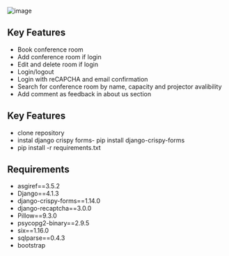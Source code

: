 
![image](https://user-images.githubusercontent.com/106817902/201361780-66468099-7400-497d-a2b1-fbedb92ff458.png)

## Key Features

* Book conference room
* Add conference room if login
* Edit and delete room if login
* Login/logout
* Login with reCAPCHA and email confirmation
* Search for conference room by name, capacity and projector avalibility
* Add comment as feedback in about us section


## Key Features
* clone repository
* instal django crispy forms- pip install django-crispy-forms
* pip install -r requirements.txt


## Requirements

* asgiref==3.5.2
* Django==4.1.3
* django-crispy-forms==1.14.0
* django-recaptcha==3.0.0
* Pillow==9.3.0
* psycopg2-binary==2.9.5
* six==1.16.0
* sqlparse==0.4.3
* bootstrap

